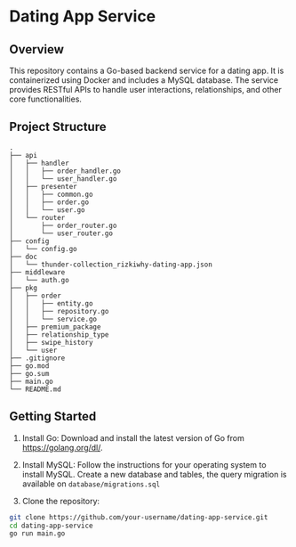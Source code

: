 # Dating App Service

## Overview

This repository contains a Go-based backend service for a dating app. It is containerized using Docker and includes a MySQL database. The service provides RESTful APIs to handle user interactions, relationships, and other core functionalities.

## Project Structure
```
.
├── api
│   ├── handler
│   │   ├── order_handler.go
│   │   └── user_handler.go
│   ├── presenter
│   │   ├── common.go
│   │   ├── order.go
│   │   └── user.go
│   └── router
│       ├── order_router.go
│       └── user_router.go
├── config
│   └── config.go
├── doc
│   └── thunder-collection_rizkiwhy-dating-app.json
├── middleware
│   └── auth.go
├── pkg
│   ├── order
│   │   ├── entity.go
│   │   ├── repository.go
│   │   └── service.go
│   ├── premium_package
│   ├── relationship_type
│   ├── swipe_history
│   └── user
├── .gitignore
├── go.mod
├── go.sum
├── main.go
└── README.md
```

## Getting Started

1. Install Go: Download and install the latest version of Go from https://golang.org/dl/.

2. Install MySQL: Follow the instructions for your operating system to install MySQL. Create a new database and tables, the query migration is available on `database/migrations.sql`
3. Clone the repository:

```bash
git clone https://github.com/your-username/dating-app-service.git
cd dating-app-service
go run main.go
```